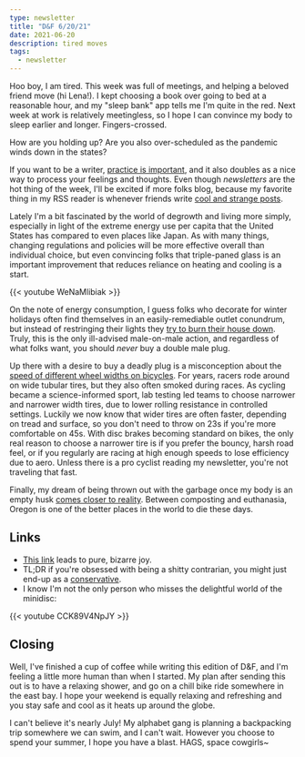 ```yaml
---
type: newsletter
title: "D&F 6/20/21"
date: 2021-06-20
description: tired moves
tags:
  - newsletter
---
```


Hoo boy, I am tired. This week was full of meetings, and helping a beloved friend move (hi Lena!). I kept choosing a book over going to bed at a reasonable hour, and my "sleep bank" app tells me I'm quite in the red. Next week at work is relatively meetingless, so I hope I can convince my body to sleep earlier and longer. Fingers-crossed.

How are you holding up? Are you also over-scheduled as the pandemic winds down in the states? 

If you want to be a writer, [practice is important](https://doctorow.medium.com/the-memex-method-238c71f2fb46), and it also doubles as a nice way to process your feelings and thoughts. Even though _newsletters_ are the hot thing of the week, I'll be excited if more folks blog, because my favorite thing in my RSS reader is whenever friends write [cool and strange posts](https://a.wholelottanothing.org/2021/06/14/tips-on-buying-a-used-sprinter-van/).

Lately I'm a bit fascinated by the world of degrowth and living more simply, especially in light of the extreme energy use per capita that the United States has compared to even places like Japan. As with many things, changing regulations and policies will be more effective overall than individual choice, but even convincing folks that triple-paned glass is an important improvement that reduces reliance on heating and cooling is a start.

{{< youtube WeNaMlibiak >}}

On the note of energy consumption, I guess folks who decorate for winter holidays often find themselves in an easily-remediable outlet conundrum, but instead of restringing their lights they [try to burn their house down](https://acworks.com/blogs/ac-works-connector/male-to-male-extension-cords-adapter-dangers). Truly, this is the only ill-advised male-on-male action, and regardless of what folks want, you should _never_ buy a double male plug.

Up there with a desire to buy a deadly plug is a misconception about the [speed of different wheel widths on bicycles](https://www.renehersecycles.com/12-myths-in-cycling-1-wider-tires-are-slower/). For years, racers rode around on wide tubular tires, but they also often smoked during races. As cycling became a science-informed sport, lab testing led teams to choose narrower and narrower width tires, due to lower rolling resistance in controlled settings. Luckily we now know that wider tires are often faster, depending on tread and surface, so you don't need to throw on 23s if you're more comfortable on 45s. With disc brakes becoming standard on bikes, the only real reason to choose a narrower tire is if you prefer the bouncy, harsh road feel, or if you regularly are racing at high enough speeds to lose efficiency due to aero. Unless there is a pro cyclist reading my newsletter, you're not traveling that fast.

Finally, my dream of being thrown out with the garbage once my body is an empty husk [comes closer to reality](https://www.vice.com/en/article/z3xz3j/oregon-has-legalized-human-composting). Between composting and euthanasia, Oregon is one of the better places in the world to die these days.

## Links

- [This link](http://cyber.dabamos.de/88x31/index.html) leads to pure, bizarre joy.
- TL;DR if you're obsessed with being a shitty contrarian, you might just end-up as a [conservative](https://www.currentaffairs.org/2021/06/how-to-end-up-serving-the-right).
- I know I'm not the only person who misses the delightful world of the minidisc:

{{< youtube CCK89V4NpJY >}}

## Closing

Well, I've finished a cup of coffee while writing this edition of D&F, and I'm feeling a little more human than when I started. My plan after sending this out is to have a relaxing shower, and go on a chill bike ride somewhere in the east bay. I hope your weekend is equally relaxing and refreshing and you stay safe and cool as it heats up around the globe. 

I can't believe it's nearly July! My alphabet gang is planning a backpacking trip somewhere we can swim, and I can't wait. However you choose to spend your summer, I hope you have a blast. HAGS, space cowgirls~